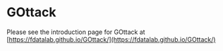 # GOttack

Please see the introduction page for GOttack at [https://fdatalab.github.io/GOttack/](https://fdatalab.github.io/GOttack/)
